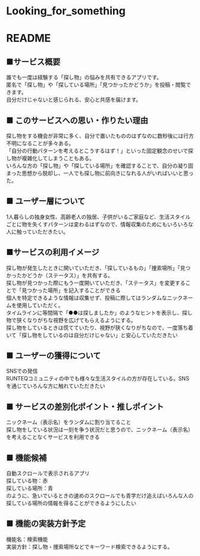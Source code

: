 # Looking_for_something
# README
## ■サービス概要  
誰でも一度は経験する「探し物」の悩みを共有できるアプリです。  
匿名で「探し物」や「探している場所」「見つかったかどうか」を投稿・閲覧できます。  
自分だけじゃないと感じられる、安心と共感を届けます。  

## ■ このサービスへの思い・作りたい理由  
探し物をする機会が非常に多く、自分で置いたもののはずなのに数秒後には行方不明になることが多々ある。  
「自分の行動パターンを考えるとこうするはず！」といった固定観念のせいで探し物が複雑化してしまうこともある。  
いろんな方の「探し物」や「探している場所」を確認することで、自分の凝り固まった思想から脱却し、一人でも探し物に前向きになれる人がいればいいと思った。  

## ■ ユーザー層について  
1人暮らしの独身女性、高齢老人の独居、子供がいるご家庭など、生活スタイルごとに物を失くすパターンは変わるはずなので、情報収集のためにもいろいろな人に触っていただきたい。  

## ■サービスの利用イメージ  
探し物が発生したときに開いていただき、「探しているもの」「捜索場所」「見つかったかどうか（ステータス）」を共有する。  
探し物が見つかった際にもう一度開いていただき、「ステータス」を変更することで「見つかった場所」を記入することができる  
個人を特定できるような情報は収集せず、投稿に際してはランダムなニックネームを使用していただく。  
タイムラインに等間隔で「●●は探しましたか」のようなヒントを表示し、探し物で狭くなりがちな視野を広げてもらえるようにする。  
探し物をしているときは慌てていたり、視野が狭くなりがちなので、一度落ち着いて「探し物をしているのは自分だけじゃない」と安心していただきたい  

## ■ ユーザーの獲得について  
SNSでの発信  
RUNTEQコミュニティの中でも様々な生活スタイルの方が存在している。SNSを通じていろんな方に触れていただきたい  

## ■ サービスの差別化ポイント・推しポイント  
ニックネーム（表示名）をランダムに割り当てること  
探し物をしている状況は一刻を争う状況だと思うので、ニックネーム（表示名）を考えることなくサービスを利用できる  

## ■ 機能候補  
自動スクロールで表示されるアプリ  
探している物：赤  
探している場所：青  
のように、急いでいるときの速めのスクロールでも青字だけ追えばいろんな人の探している場所の情報を得ることができるようにしたい  

## ■ 機能の実装方針予定  
機能名：検索機能  
実装方針：探し物・捜索場所などでキーワード検索できるようにする。  
